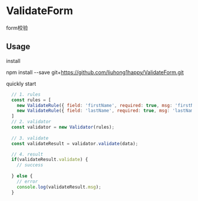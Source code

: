 # ValidateForm

form校验

## Usage

install

  npm install --save git+https://github.com/liuhong1happy/ValidateForm.git

quickly start

```js
  // 1. rules
  const rules = [
    new ValidateRule({ field: 'firstName', required: true, msg: 'firstName field is required. '}),
    new ValidateRule({ field: 'lastName', required: true, msg: 'lastName field is required. '}),
  ]
  // 2. validator
  const validator = new Validator(rules);
  
  // 3. validate
  const validateResult = validator.validate(data);

  // 4. result
  if(validateResult.validate) {
    // success
    
  } else {
    // error
    console.log(validateResult.msg);
  }
```
